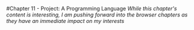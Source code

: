 #Chapter 11 - Project: A Programming Language
*While this chapter's content is interesting, I am pushing forward into the browser chapters as they have an immediate impact on my interests*
